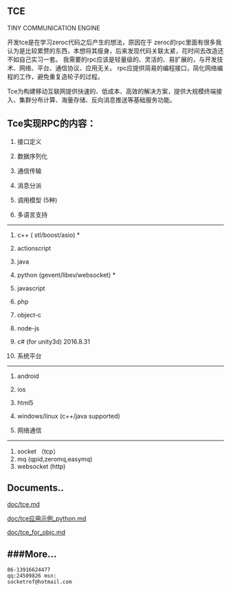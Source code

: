 TCE
--------------
TINY COMMUNICATION ENGINE

开发tce是在学习zeroc代码之后产生的想法，原因在于 zeroc的rpc里面有很多我认为是比较累赘的东西，本想将其瘦身，后来发现代码关联太紧，花时间去改造还不如自己实习一套。
我需要的rpc应该是轻量级的、灵活的、易扩展的，与开发技术、网络、平台、通信协议、应用无关。 rpc应提供简易的编程接口，简化网络编程的工作，避免重复造轮子的过程。

Tce为构建移动互联网提供快速的、低成本、高效的解决方案，提供大规模终端接入、集群分布计算、海量存储、反向消息推送等基础服务功能。


Tce实现RPC的内容：
----------------
 1. 接口定义 
 2. 数据序列化 
 3. 通信传输
 4. 消息分派 
 5. 调用模型 (5种)

1. 多语言支持 
----------------
 1. c++ ( stl/boost/asio) *
 2. actionscript 
 3. java
 4. python (gevent/libev/websocket) *
 5. javascript 
 6. php
 7. object-c
 8. node-js
 9. c# (for unity3d) 2016.8.31
  
2. 系统平台 
----------------
 1. android
 2. ios
 3. html5 
 4. windows/linux (c++/java supported)
  
3. 网络通信
----------------
 1. socket （tcp）
 2. mq 		(qpid,zeromq,easymq)
 3. websocket  (http)
 

Documents.. 
----------------

 <a href="./doc/tce.md">doc/tce.md</a>
 
 <a href="./doc/tce应用示例_python.md">doc/tce应用示例_python.md</a>
 
 <a href="./doc/tce_for_objc.md">doc/tce_for_objc.md</a>


###More...
----------------------------
	86-13916624477 
	qq:24509826 msn: 
	socketref@hotmail.com





